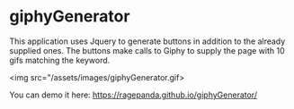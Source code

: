 # giphyGenerator
This application uses Jquery to generate buttons in addition to the already supplied ones. The buttons make calls to Giphy to supply the page with 10 gifs matching the keyword.

<img src="/assets/images/giphyGenerator.gif> </img>
          
You can demo it here: https://ragepanda.github.io/giphyGenerator/

